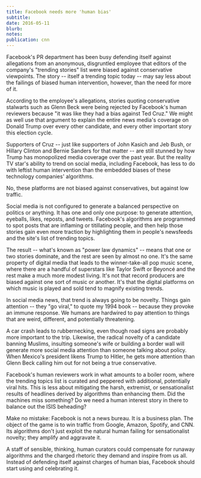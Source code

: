 ```yaml
---
title: Facebook needs more 'human bias'
subtitle: 
date: 2016-05-11
blurb: 
notes: 
publication: cnn
---
```


Facebook's PR department has been busy defending itself against allegations from an anonymous, disgruntled employee that editors of the company's "trending stories" list were biased against conservative viewpoints. The story -- itself a trending topic today -- may say less about the failings of biased human intervention, however, than the need for more of it.

According to the employee's allegations, stories quoting conservative stalwarts such as Glenn Beck were being rejected by Facebook's human reviewers because "it was like they had a bias against Ted Cruz." We might as well use that argument to explain the entire news media's coverage on Donald Trump over every other candidate, and every other important story this election cycle.

Supporters of Cruz -- just like supporters of John Kasich and Jeb Bush, or Hillary Clinton and Bernie Sanders for that matter -- are still stunned by how Trump has monopolized media coverage over the past year. But the reality TV star's ability to trend on social media, including Facebook, has less to do with leftist human intervention than the embedded biases of these technology companies' algorithms.

No, these platforms are not biased against conservatives, but against low traffic.

Social media is not configured to generate a balanced perspective on politics or anything. It has one and only one purpose: to generate attention, eyeballs, likes, reposts, and tweets. Facebook's algorithms are programmed to spot posts that are inflaming or titillating people, and then help those stories gain even more traction by highlighting them in people's newsfeeds and the site's list of trending topics.

The result -- what's known as "power law dynamics" -- means that one or two stories dominate, and the rest are seen by almost no one. It's the same property of digital media that leads to the winner-take-all pop music scene, where there are a handful of superstars like Taylor Swift or Beyoncé and the rest make a much more modest living. It's not that record producers are biased against one sort of music or another. It's that the digital platforms on which music is played and sold tend to magnify existing trends.

In social media news, that trend is always going to be novelty. Things gain attention -- they "go viral," to quote my 1994 book -- because they provoke an immune response. We humans are hardwired to pay attention to things that are weird, different, and potentially threatening.

A car crash leads to rubbernecking, even though road signs are probably more important to the trip. Likewise, the radical novelty of a candidate banning Muslims, insulting someone's wife or building a border wall will generate more social media attention than someone talking about policy. When Mexico's president likens Trump to Hitler, he gets more attention than Glenn Beck calling him out for not being a true conservative.

Facebook's human reviewers work in what amounts to a boiler room, where the trending topics list is curated and peppered with additional, potentially viral hits. This is less about mitigating the harsh, extremist, or sensationalist results of headlines derived by algorithms than enhancing them. Did the machines miss something? Do we need a human interest story in there to balance out the ISIS beheading?

Make no mistake: Facebook is not a news bureau. It is a business plan. The object of the game is to win traffic from Google, Amazon, Spotify, and CNN. Its algorithms don't just exploit the natural human failing for sensationalist novelty; they amplify and aggravate it.

A staff of sensible, thinking, human curators could compensate for runaway algorithms and the charged rhetoric they demand and inspire from us all. Instead of defending itself against charges of human bias, Facebook should start using and celebrating it.
